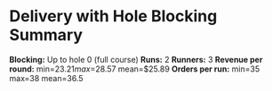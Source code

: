 # Delivery with Hole Blocking Summary

**Blocking:** Up to hole 0 (full course)
**Runs:** 2
**Runners:** 3
**Revenue per round:** min=$23.21 max=$28.57 mean=$25.89
**Orders per run:** min=35 max=38 mean=36.5
